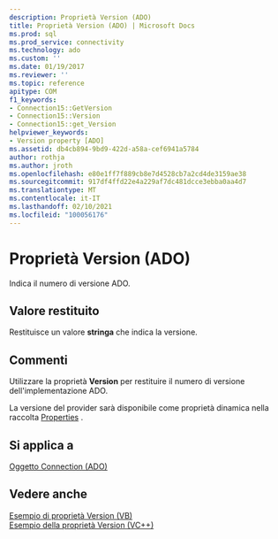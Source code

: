 ```yaml
---
description: Proprietà Version (ADO)
title: Proprietà Version (ADO) | Microsoft Docs
ms.prod: sql
ms.prod_service: connectivity
ms.technology: ado
ms.custom: ''
ms.date: 01/19/2017
ms.reviewer: ''
ms.topic: reference
apitype: COM
f1_keywords:
- Connection15::GetVersion
- Connection15::Version
- Connection15::get_Version
helpviewer_keywords:
- Version property [ADO]
ms.assetid: db4cb894-9bd9-422d-a58a-cef6941a5784
author: rothja
ms.author: jroth
ms.openlocfilehash: e80e1ff7f889cb8e7d4528cb7a2cd4de3159ae38
ms.sourcegitcommit: 917df4ffd22e4a229af7dc481dcce3ebba0aa4d7
ms.translationtype: MT
ms.contentlocale: it-IT
ms.lasthandoff: 02/10/2021
ms.locfileid: "100056176"
---
```

# <a name="version-property-ado"></a>Proprietà Version (ADO)
Indica il numero di versione ADO.  
  
## <a name="return-value"></a>Valore restituito  
 Restituisce un valore **stringa** che indica la versione.  
  
## <a name="remarks"></a>Commenti  
 Utilizzare la proprietà **Version** per restituire il numero di versione dell'implementazione ADO.  
  
 La versione del provider sarà disponibile come proprietà dinamica nella raccolta [Properties](./properties-collection-ado.md) .  
  
## <a name="applies-to"></a>Si applica a  
 [Oggetto Connection (ADO)](./connection-object-ado.md)  
  
## <a name="see-also"></a>Vedere anche  
 [Esempio di proprietà Version (VB)](./version-property-example-vb.md)   
 [Esempio della proprietà Version (VC++)](./version-property-example-vc.md)